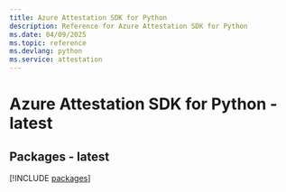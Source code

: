 ```yaml
---
title: Azure Attestation SDK for Python
description: Reference for Azure Attestation SDK for Python
ms.date: 04/09/2025
ms.topic: reference
ms.devlang: python
ms.service: attestation
---
```

# Azure Attestation SDK for Python - latest
## Packages - latest
[!INCLUDE [packages](attestation-index.md)]